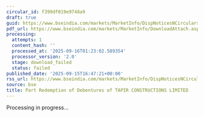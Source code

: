 ```yaml
---
circular_id: f399df019e9748a9
draft: true
guid: https://www.bseindia.com/markets/MarketInfo/DispNoticesNCirculars.aspx?Noticeid={22AEBB0E-1195-4271-9AF9-3CBC194CE741}&noticeno=20250915-77&dt=09/15/2025&icount=77&totcount=81&flag=0
pdf_url: https://www.bseindia.com/markets/MarketInfo/DownloadAttach.aspx?id=20250915-77&attachedId=
processing:
  attempts: 1
  content_hash: ''
  processed_at: '2025-09-16T01:23:02.589354'
  processor_version: '2.0'
  stage: download_failed
  status: failed
published_date: '2025-09-15T16:47:21+00:00'
rss_url: https://www.bseindia.com/markets/MarketInfo/DispNoticesNCirculars.aspx?Noticeid={22AEBB0E-1195-4271-9AF9-3CBC194CE741}&noticeno=20250915-77&dt=09/15/2025&icount=77&totcount=81&flag=0
source: bse
title: Part Redemption of Debentures of TAPIR CONSTRUCTIONS LIMITED
---
```


Processing in progress...